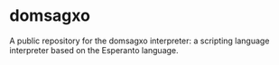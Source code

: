 # domsagxo
A public repository for the domsagxo interpreter: a scripting language interpreter based on the Esperanto language.

